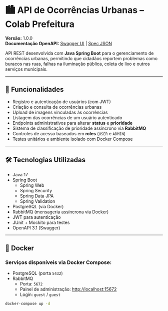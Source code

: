 # 🏙️ API de Ocorrências Urbanas – Colab Prefeitura

**Versão:** 1.0.0  
**Documentação OpenAPI:** [Swagger UI](http://localhost:8080/swagger-ui.html) | [Spec JSON](http://localhost:8080/v3/api-docs)

API REST desenvolvida com **Java Spring Boot** para o gerenciamento de ocorrências urbanas, permitindo que cidadãos reportem problemas como buracos nas ruas, falhas na iluminação pública, coleta de lixo e outros serviços municipais.

---

## 🚀 Funcionalidades

- Registro e autenticação de usuários (com JWT)
- Criação e consulta de ocorrências urbanas
- Upload de imagens vinculadas às ocorrências
- Listagem das ocorrências de um usuário autenticado
- Endpoints administrativos para alterar **status** e **prioridade**
- Sistema de classificação de prioridade assíncrono via **RabbitMQ**
- Controles de acesso baseados em **roles** (`USER` e `ADMIN`)
- Testes unitários e ambiente isolado com Docker Compose

---

## 🛠️ Tecnologias Utilizadas

- Java 17
- Spring Boot
  - Spring Web
  - Spring Security
  - Spring Data JPA
  - Spring Validation
- PostgreSQL (via Docker)
- RabbitMQ (mensageria assíncrona via Docker)
- JWT para autenticação
- JUnit + Mockito para testes
- OpenAPI 3.1 (Swagger)

---

## 🐳 Docker

### Serviços disponíveis via Docker Compose:

- PostgreSQL (porta `5432`)
- RabbitMQ
  - Porta: `5672`
  - Painel de administração: [http://localhost:15672](http://localhost:15672)
  - Login: `guest` / `guest`

```bash
docker-compose up -d
```
